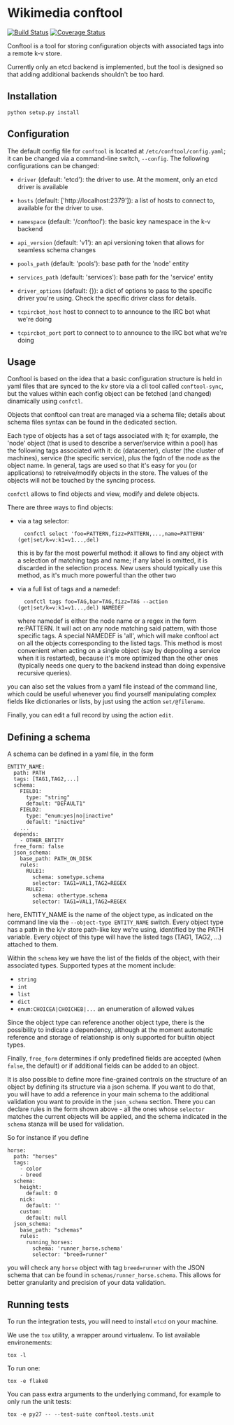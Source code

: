 Wikimedia conftool
=======================

[![Build Status](https://travis-ci.org/wikimedia/operations-software-conftool.svg?branch=master)](https://travis-ci.org/wikimedia/operations-software-conftool)
[![Coverage Status](https://coveralls.io/repos/github/wikimedia/operations-software-conftool/badge.svg?branch=master)](https://coveralls.io/github/wikimedia/operations-software-conftool?branch=master)

Conftool is a tool for storing configuration
objects with associated tags into a remote k-v store.

Currently only an etcd backend is implemented, but the tool is
designed so that adding additional backends shouldn't be too hard.

Installation
------------

    python setup.py install

Configuration
-------------

The default config file for `conftool` is located at
`/etc/conftool/config.yaml`; it can be changed via a command-line
switch, `--config`. The following configurations can be changed:

* `driver` (default: 'etcd'): the driver to use. At the moment, only an
  etcd driver is available

* `hosts` (default: ['http://localhost:2379']): a list of hosts to
  connect to, available for the driver to use.

* `namespace` (default: '/conftool'): the basic key namespace in the
  k-v backend

* `api_version` (default: 'v1'): an api versioning token that allows
  for seamless schema changes

* `pools_path` (default: 'pools'): base path for the 'node' entity

* `services_path` (default: 'services'): base path for the 'service' entity

* `driver_options` (default: {}): a dict of options to pass to the
  specific driver you're using. Check the specific driver class for
  details.

* `tcpircbot_host` host to connect to to announce to the IRC bot what
  we're doing

* `tcpircbot_port` port to connect to to announce to the IRC bot what
  we're doing

Usage
-----

Conftool is based on the idea that a basic configuration structure is
held in yaml files that are synced to the kv store via a cli tool
called `conftool-sync`, but the values within each config object can be
fetched (and changed) dinamically using `confctl`.

Objects that conftool can treat are managed via a schema file; details
about schema files syntax can be found in the dedicated section.

Each type of objects has a set of tags associated with it; for example,
the 'node' object (that is used to describe a server/service within a
pool) has the following tags associated with it: dc (datacenter),
cluster (the cluster of machines), service (the specific service),
plus the fqdn of the node as the object name. In general, tags are
used so that it's easy for you (or applications) to retreive/modify
objects in the store. The values of the objects will not be touched by
the syncing process.

`confctl` allows to find objects and view, modify and delete objects.

There are three ways to find objects:

* via a tag selector:

        confctl select 'foo=PATTERN,fizz=PATTERN,...,name=PATTERN' (get|set/k=v:k1=v1...,del)

  this is by far the most powerful method: it allows to find any object with a
  selection of matching tags and name; if any label is omitted, it is discarded
  in the selection process. New users should typically use this method, as it's
  much more powerful than the other two

* via a full list of tags and a namedef:

        confctl tags foo=TAG,bar=TAG,fizz=TAG --action (get|set/k=v:k1=v1...,del) NAMEDEF

  where namedef is either the node name or a regex in the form re:PATTERN. It
  will act on any node matching said pattern, with those specific tags. A
  special NAMEDEF is 'all', which will make conftool act on all the objects
  corresponding to the listed tags. This method is most convenient when acting
  on a single object (say by depooling a service when it is restarted), because
  it's more optimized than the other ones (typically needs one query to the backend
  instead than doing expensive recursive queries).

you can also set the values from a yaml file instead of the command line,
which could be useful whenever you find yourself manipulating complex
fields like dictionaries or lists, by just using the action `set/@filename`.

Finally, you can edit a full record by using the action `edit`.

Defining a schema
-----------------

A schema can be defined in a yaml file, in the form

    ENTITY_NAME:
      path: PATH
      tags: [TAG1,TAG2,...]
      schema:
        FIELD1:
          type: "string"
          default: "DEFAULT1"
        FIELD2:
          type: "enum:yes|no|inactive"
          default: "inactive"
        ...
      depends:
        - OTHER_ENTITY
      free_form: false
      json_schema:
        base_path: PATH_ON_DISK
        rules:
          RULE1:
            schema: sometype.schema
            selector: TAG1=VAL1,TAG2=REGEX
          RULE2:
            schema: othertype.schema
            selector: TAG1=VAL1,TAG2=REGEX

here, ENTITY_NAME is the name of the object type, as indicated on the
command line via the `--object-type ENTITY_NAME` switch. Every object
type has a path in the k/v store path-like key we're using, identified
by the PATH variable. Every object of this type will have the listed
tags (TAG1, TAG2, ...) attached to them.

Within the `schema` key we have the list of the fields of the object,
with their associated types. Supported types at the moment include:

* `string`
* `int`
* `list`
* `dict`
* `enum:CHOICEA|CHOICHEB|...` an enumeration of allowed values

Since the object type can reference another object type, there is the
possibility to indicate a dependency, although at the moment automatic
reference and storage of relationship is only supported for builtin
object types.

Finally, `free_form` determines if only predefined fields are accepted
(when `false`, the default) or if additional fields can be added to an
object.

It is also possible to define more fine-grained controls on the structure
of an object by defining its structure via a json schema. If you want to do
that, you will have to add a reference in your main schema to the additional
validation you want to provide in the `json_schema` section. There you can
declare rules in the form shown above - all the ones whose `selector` matches
the current objects will be applied, and the schema indicated in the `schema`
stanza will be used for validation.

So for instance if you define

    horse:
      path: "horses"
      tags:
        - color
        - breed
      schema:
        height:
          default: 0
        nick:
          default: ''
        custom:
          default: null
      json_schema:
        base_path: "schemas"
        rules:
          running_horses:
            schema: 'runner_horse.schema'
            selector: "breed=runner"

you will check any `horse` object with tag `breed=runner` with the JSON schema that
can be found in `schemas/runner_horse.schema`. This allows for better granularity and precision of your data validation.



Running tests
-------------

To run the integration tests, you will need to install `etcd` on your machine.

We use the `tox` utility, a wrapper around virtualenv. To list available
environements:

    tox -l

To run one:

    tox -e flake8

You can pass extra arguments to the underlying command, for example to only run
the unit tests:

    tox -e py27 -- --test-suite conftool.tests.unit

